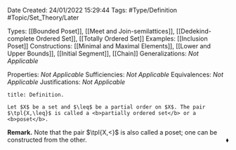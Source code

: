 <div class="topSpace"></div>

Date Created: 24/01/2022 15:29:44
Tags: #Type/Definition #Topic/Set_Theory/Later

Types: [[Bounded Poset]], [[Meet and Join-semilattices]], [[Dedekind-complete Ordered Set]], [[Totally Ordered Set]]
Examples: [[Inclusion Poset]]
Constructions: [[Minimal and Maximal Elements]], [[Lower and Upper Bounds]], [[Initial Segment]], [[Chain]]
Generalizations: <i>Not Applicable</i>

Properties: <i>Not Applicable</i>
Sufficiencies: <i>Not Applicable</i>
Equivalences: <i>Not Applicable</i>
Justifications: <i>Not Applicable</i>

``` ad-Definition
title: Definition.

Let $X$ be a set and $\leq$ be a partial order on $X$. The pair $\tpl{X,\leq}$ is called a <b>partially ordered set</b> or a <b>poset</b>.

```

<b>Remark.</b> Note that the pair $\tpl{X,<}$ is also called a poset; one can be constructed from the other.<span style="float:right;">$\blacklozenge$</span>
